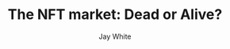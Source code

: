 ---
layout: ../../layouts/MarkdownPostLayout.astro
title: "The NFT market: Dead or Alive?"
category: "Web3"
avatar: "https://cdn.discordapp.com/attachments/1065106954889986048/1070345063416209478/fcc0d5f4-dde0-443d-b334-163853119311.jpg"
pubDate: 2023-01-01
author: 'Jay White'
readtime: "4 minutes"
image:
    url: "https://cdn.discordapp.com/attachments/1065105606878429325/1068371044508897300/46841767-c28f-4eb6-ad24-bc5446ef7bc0.jpg"
    alt: ""
intro: 'The NFT (non-fungible token) market has been a topic of much discussion in recent years, with the market surging in popularity in late 2017 and early 2018, before experiencing a slowdown in the latter half of 2018. In the year of 2023, the market has the potential to pick back up, but it is difficult to predict the future with certainty.'
p1: "NFTs are digital assets that are unique and cannot be replicated or replaced. They are typically used to represent ownership of digital artwork, collectibles, and other unique digital assets. The market for NFTs began to gain momentum in late 2017, with the launch of CryptoKitties, a blockchain-based game that allows players to purchase, breed, and trade virtual cats. This game became so popular that it caused congestion on the Ethereum network, which is the blockchain network that the game runs on."
p2: " The popularity of NFTs continued to grow in 2018, with the market reaching its peak in January 2018, with more than $10 million worth of NFTs sold. However, the market began to slow down in the latter half of the year, with sales dropping to less than $1 million per month by December 2018."
p3: "There are several reasons why the NFT market slowed down in 2018. One reason is that the market was primarily driven by speculative buying and hype, with many investors buying NFTs as a way to make a quick profit, rather than as a long-term investment. Additionally, many of the NFT projects that launched in 2018 were not well-designed, with poor user experiences and few real-world use cases."
p4: " Another reason is that, as the market grew, it attracted a lot of scammers and fraudsters, which damaged the reputation of the market and made it difficult for legitimate projects to gain traction."
p5: "Despite the slowdown, the NFT market has continued to evolve and mature, with more and more legitimate projects launching and gaining traction. In addition, the technology behind NFTs is improving, making it easier for creators and artists to mint, sell, and trade their digital assets."
p6: "It is difficult to predict what the future holds for the NFT market, but it is likely that the market will continue to evolve and mature. As the technology and infrastructure around NFTs improve, more and more legitimate projects will launch, which will drive adoption and increase the value of NFTs. Additionally, as more people become familiar with NFTs and understand their potential use cases, the market will likely grow."
p7: ""
p8: ""
p9: ""
p10: ""
outro: "In conclusion, the NFT market experienced a slowdown in 2018 due to hype, scams, and a lack of real-world use cases. However, the market is evolving and maturing, with more legitimate projects launching and the technology and infrastructure behind NFTs improving. While it's hard to predict with certainty, it is likely that the NFT market will pick back up in 2023. As the market matures and more use cases for NFTs are developed, we may see a significant increase in the value of NFTs, making it an interesting market to watch."
tags: ["NFT", "crypto", "web3"]
---